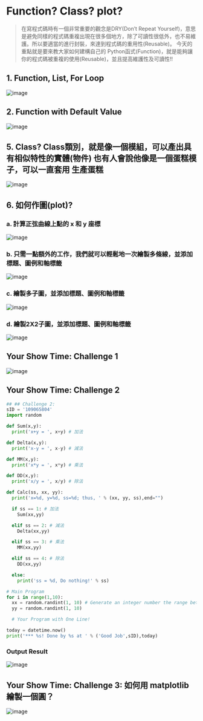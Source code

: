 # Function? Class? plot?

> 在寫程式碼時有一個非常重要的觀念是DRY(Don’t Repeat Yourself)，意思是避免同樣的程式碼重複出現在很多個地方，除了可讀性很低外，也不易維護。所以要適當的進行封裝，來達到程式碼的重用性(Reusable)。
> 今天的重點就是要來教大家如何建構自己的 Python函式(Function)，就是能夠讓你的程式碼被重複的使用(Reusable)，並且提高維護性及可讀性!!

## 1. Function, List, For Loop

![image](https://github.com/PhuclamU1114171028/Phuclamu11114171028/assets/162246935/5fd1dd32-8a52-4130-b4a8-78649aa39e72)

## 2. Function with Default Value

![image](https://github.com/PhuclamU1114171028/Phuclamu11114171028/assets/162246935/ad9a59ea-b937-4e6c-afa5-6004cf271258)



## 5. Class? Class類別，就是像一個模組，可以產出具有相似特性的實體(物件) 也有人會說他像是一個蛋糕模子，可以一直套用 生產蛋糕

![image](https://github.com/PhuclamU1114171028/Phuclamu11114171028/assets/162246935/a5ebedbc-02ff-40c7-bede-9643fd2d1d88)


## 6. 如何作圖(plot)?

### a. 計算正弦曲線上點的 x 和 y 座標

![image](https://github.com/PhuclamU1114171028/Phuclamu11114171028/assets/162246935/305efca8-e7a0-4915-ba0e-35590cfef5aa)

### b. 只需一點額外的工作，我們就可以輕鬆地一次繪製多條線，並添加標題、圖例和軸標籤

![image](https://github.com/PhuclamU1114171028/Phuclamu11114171028/assets/162246935/df708360-7630-4564-8cea-f6d9c75dbd6f)

### c. 繪製多子圖，並添加標題、圖例和軸標籤

![image](https://github.com/PhuclamU1114171028/Phuclamu11114171028/assets/162246935/954a855b-c03d-483b-9320-d09c9e697a90)

### d. 繪製2X2子圖，並添加標題、圖例和軸標籤

![image](https://github.com/PhuclamU1114171028/Phuclamu11114171028/assets/162246935/3b15607f-0c53-4f8b-91ca-54fafcc13a06)


## Your Show Time: Challenge 1

![image](https://github.com/PhuclamU1114171028/Phuclamu11114171028/assets/162246935/ebe1c4ea-8c6e-4cde-a70b-b07dc5f61c28)

## Your Show Time: Challenge 2

```python
## ## Challenge 2:
sID = '109065804'
import random

def Sum(x,y):
  print('x+y = ', x+y) # 加法

def Delta(x,y):  
  print('x-y = ', x-y) # 減法

def MM(x,y):  
  print('x*y = ', x*y) # 乘法

def DD(x,y):  
  print('x/y = ', x/y) # 除法

def Calc(ss, xx, yy):
  print('x=%d, y=%d, ss=%d; thus, ' % (xx, yy, ss),end="")

  if ss == 1: # 加法
    Sum(xx,yy)

  elif ss == 2: # 減法
    Delta(xx,yy) 

  elif ss == 3: # 乘法
    MM(xx,yy)

  elif ss == 4: # 除法
    DD(xx,yy)  

  else:
    print('ss = %d, Do nothing!' % ss)

# Main Program
for i in range(1,10):
  xx = random.randint(1, 10) # Generate an integer number the range between 1 and 10
  yy = random.randint(1, 10)

  # Your Program with One Line!

today = datetime.now()
print('*** %s! Done by %s at ' % ('Good Job',sID),today)

```
### Output Result
![image](https://github.com/PhuclamU1114171028/Phuclamu11114171028/assets/162246935/093b1153-374c-465e-8a44-eeb48e353e1a)


## Your Show Time: Challenge 3: 如何用 matplotlib 繪製一個圓？
![image](https://github.com/PhuclamU1114171028/Phuclamu11114171028/assets/162246935/4eef4a34-02c1-4a64-a549-ae2e9661a697)

